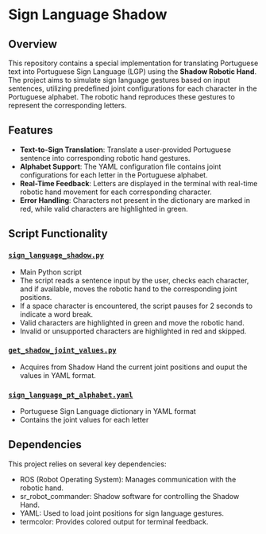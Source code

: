 # Sign Language Shadow

## Overview
This repository contains a special implementation for translating Portuguese text into Portuguese Sign Language (LGP) using the **Shadow Robotic Hand**. The project aims to simulate sign language gestures based on input sentences, utilizing predefined joint configurations for each character in the Portuguese alphabet. The robotic hand reproduces these gestures to represent the corresponding letters.

## Features
- **Text-to-Sign Translation**: Translate a user-provided Portuguese sentence into corresponding robotic hand gestures.
- **Alphabet Support**: The YAML configuration file contains joint configurations for each letter in the Portuguese alphabet.
- **Real-Time Feedback**: Letters are displayed in the terminal with real-time robotic hand movement for each corresponding character.
- **Error Handling**: Characters not present in the dictionary are marked in red, while valid characters are highlighted in green.

## Script Functionality

### [`sign_language_shadow.py`](sign_language/src/sign_language_shadow.py)
  - Main Python script
  - The script reads a sentence input by the user, checks each character, and if available, moves the robotic hand to the corresponding joint positions.
  - If a space character is encountered, the script pauses for 2 seconds to indicate a word break.
  - Valid characters are highlighted in green and move the robotic hand.
  - Invalid or unsupported characters are highlighted in red and skipped.

### [`get_shadow_joint_values.py`](sign_language/scripts/get_shadow_joint_values.py)
  - Acquires from Shadow Hand the current joint positions and ouput the values in YAML format.

### [`sign_language_pt_alphabet.yaml`](sign_language/config/sign_language_pt_alphabet.yaml)
  - Portuguese Sign Language dictionary in YAML format
  - Contains the joint values for each letter

## Dependencies

This project relies on several key dependencies:

  - ROS (Robot Operating System): Manages communication with the robotic hand.
  - sr_robot_commander: Shadow software for controlling the Shadow Hand.
  - YAML: Used to load joint positions for sign language gestures.
  - termcolor: Provides colored output for terminal feedback.

